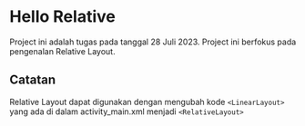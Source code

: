 # Hello Relative

Project ini adalah tugas pada tanggal 28 Juli 2023. Project ini berfokus pada pengenalan Relative Layout.

## Catatan
Relative Layout dapat digunakan dengan mengubah kode
`<LinearLayout>`
yang ada di dalam activity_main.xml menjadi `<RelativeLayout>`
